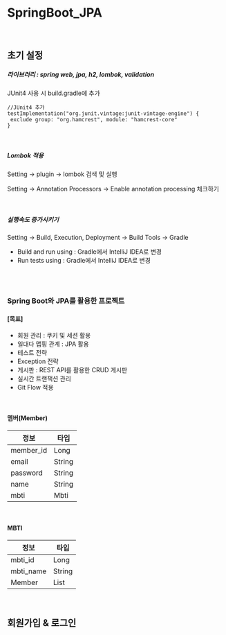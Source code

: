 # SpringBoot_JPA
<br>

## 초기 설정

##### 라이브러리 : spring web, jpa, h2, lombok, validation

JUnit4 사용 시 build.gradle에 추가

```
//JUnit4 추가
testImplementation("org.junit.vintage:junit-vintage-engine") {
 exclude group: "org.hamcrest", module: "hamcrest-core"
}
```

<br>

##### Lombok 적용

Setting → plugin → lombok 검색 및 실행

Setting → Annotation Processors → Enable annotation processing 체크하기

<br>

##### 실행속도 증가시키기

Setting → Build, Execution, Deployment → Build Tools → Gradle

- Build and run using : Gradle에서 IntelliJ IDEA로 변경
- Run tests using : Gradle에서 IntelliJ IDEA로 변경

<br>

<br>

### Spring Boot와 JPA를 활용한 프로젝트

#### [목표]

- 회원 관리 : 쿠키 및 세션 활용
- 일대다 맵핑 관계 : JPA 활용
- 테스트 전략
- Exception 전략
- 게시판 : REST API를 활용한 CRUD 게시판
- 실시간 트랜잭션 관리
- Git Flow 적용

<br>

#### 멤버(Member)

| 정보      | 타입   |
| --------- | ------ |
| member_id | Long   |
| email     | String |
| password  | String |
| name      | String |
| mbti      | Mbti   |

<br>

#### MBTI

| 정보      | 타입   |
| --------- | ------ |
| mbti_id   | Long   |
| mbti_name | String |
| Member    | List   |

<br>

## 회원가입 & 로그인





